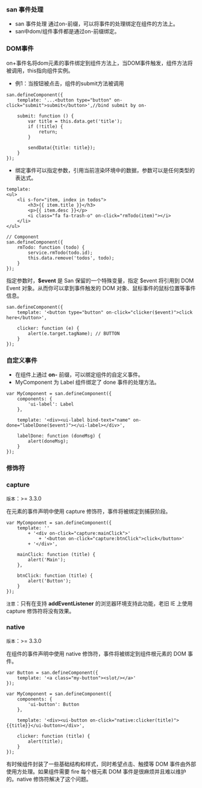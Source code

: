 ### san 事件处理

- san 事件处理 通过on-前缀，可以将事件的处理绑定在组件的方法上。
- san中dom/组件事件都是通过on-前缀绑定。

### DOM事件

on+事件名将dom元素的事件绑定到组件方法上，当DOM事件触发，组件方法将被调用，this指向组件实例。

- 例1：当按钮被点击，组件的submit方法被调用

```
san.defineComponent({
    template: '...<button type="button" on-click="submit">submit</button>',//bind submit by on-

    submit: function () {
        var title = this.data.get('title');
        if (!title) {
            return;
        }

        sendData({title: title});
    }
});
```

- 绑定事件可以指定参数，引用当前渲染环境中的数据，参数可以是任何类型的表达式。

```
template:
<ul>
    <li s-for="item, index in todos">
        <h3>{{ item.title }}</h3>
        <p>{{ item.desc }}</p>
        <i class="fa fa-trash-o" on-click="rmTodo(item)"></i>
    </li>
</ul>
```

```
// Component
san.defineComponent({
    rmTodo: function (todo) {
        service.rmTodo(todo.id);
        this.data.remove('todos', todo);
    }
});
```

指定参数时，**$event** 是 San 保留的一个特殊变量，指定 $event 将引用到 DOM Event 对象。从而你可以拿到事件触发的 DOM 对象、鼠标事件的鼠标位置等事件信息。

```
san.defineComponent({
    template: '<button type="button" on-click="clicker($event)">click here</button>',

    clicker: function (e) {
        alert(e.target.tagName); // BUTTON
    }
});
```

### 自定义事件

- 在组件上通过 **on-** 前缀，可以绑定组件的自定义事件。
- MyComponent 为 Label 组件绑定了 done 事件的处理方法。

```
var MyComponent = san.defineComponent({
    components: {
        'ui-label': Label
    },

    template: '<div><ui-label bind-text="name" on-done="labelDone($event)"></ui-label></div>',

    labelDone: function (doneMsg) {
        alert(doneMsg);
    }
});
```

### 修饰符

### capture

`版本`：>= 3.3.0

在元素的事件声明中使用 capture 修饰符，事件将被绑定到捕获阶段。

```
var MyComponent = san.defineComponent({
    template: ''
        + '<div on-click="capture:mainClick">'
            + '<button on-click="capture:btnClick">click</button>'
        + '</div>',

    mainClick: function (title) {
        alert('Main');
    },

    btnClick: function (title) {
        alert('Button');
    }
});
```

`注意`：只有在支持 **addEventListener** 的浏览器环境支持此功能，老旧 IE 上使用 capture 修饰符将没有效果。

### native

`版本`：>= 3.3.0

在组件的事件声明中使用 native 修饰符，事件将被绑定到组件根元素的 DOM 事件。

```
var Button = san.defineComponent({
    template: '<a class="my-button"><slot/></a>'
});

var MyComponent = san.defineComponent({
    components: {
        'ui-button': Button
    },

    template: '<div><ui-button on-click="native:clicker(title)">{{title}}</ui-button></div>',

    clicker: function (title) {
        alert(title);
    }
});
```

有时候组件封装了一些基础结构和样式，同时希望点击、触摸等 DOM 事件由外部使用方处理。如果组件需要 fire 每个根元素 DOM 事件是很麻烦并且难以维护的。native 修饰符解决了这个问题。